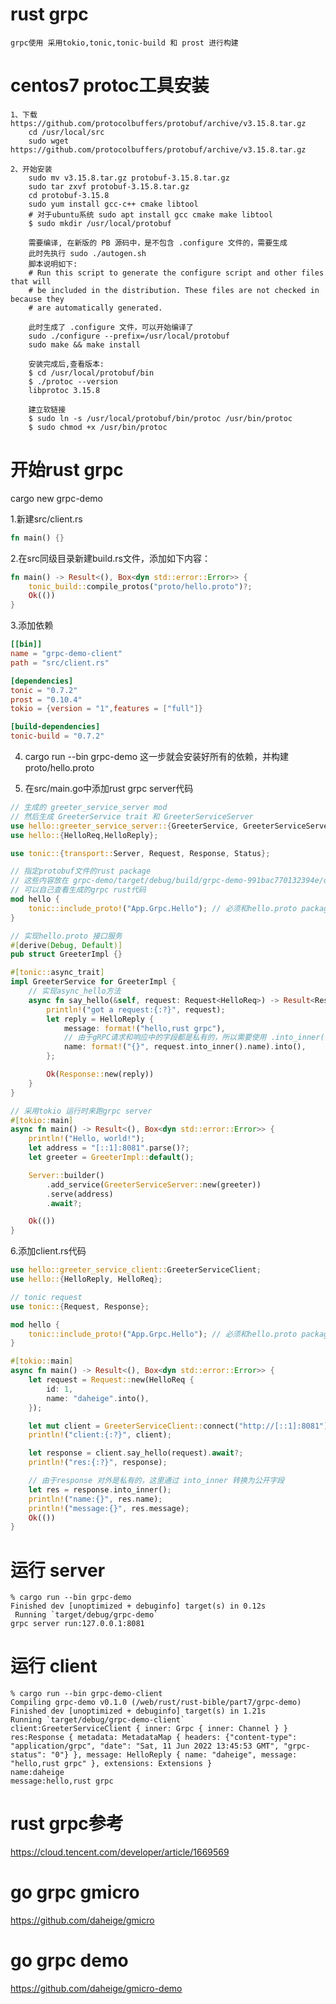 # rust grpc
    grpc使用 采用tokio,tonic,tonic-build 和 prost 进行构建

# centos7 protoc工具安装

    1、下载https://github.com/protocolbuffers/protobuf/archive/v3.15.8.tar.gz
        cd /usr/local/src
        sudo wget https://github.com/protocolbuffers/protobuf/archive/v3.15.8.tar.gz
    
    2、开始安装
        sudo mv v3.15.8.tar.gz protobuf-3.15.8.tar.gz
        sudo tar zxvf protobuf-3.15.8.tar.gz
        cd protobuf-3.15.8
        sudo yum install gcc-c++ cmake libtool
        # 对于ubuntu系统 sudo apt install gcc cmake make libtool
        $ sudo mkdir /usr/local/protobuf

        需要编译, 在新版的 PB 源码中，是不包含 .configure 文件的，需要生成
        此时先执行 sudo ./autogen.sh 
        脚本说明如下:
        # Run this script to generate the configure script and other files that will
        # be included in the distribution. These files are not checked in because they
        # are automatically generated.

        此时生成了 .configure 文件，可以开始编译了
        sudo ./configure --prefix=/usr/local/protobuf
        sudo make && make install

        安装完成后,查看版本:
        $ cd /usr/local/protobuf/bin
        $ ./protoc --version
        libprotoc 3.15.8
        
        建立软链接
        $ sudo ln -s /usr/local/protobuf/bin/protoc /usr/bin/protoc
        $ sudo chmod +x /usr/bin/protoc

# 开始rust grpc

cargo new grpc-demo

1.新建src/client.rs
```rust
fn main() {}
```

2.在src同级目录新建build.rs文件，添加如下内容：
```rust
fn main() -> Result<(), Box<dyn std::error::Error>> {
    tonic_build::compile_protos("proto/hello.proto")?;
    Ok(())
}
```

3.添加依赖
```toml
[[bin]]
name = "grpc-demo-client"
path = "src/client.rs"

[dependencies]
tonic = "0.7.2"
prost = "0.10.4"
tokio = {version = "1",features = ["full"]}

[build-dependencies]
tonic-build = "0.7.2"
```
4. cargo run --bin grpc-demo
这一步就会安装好所有的依赖，并构建proto/hello.proto

5. 在src/main.go中添加rust grpc server代码
```rust
// 生成的 greeter_service_server mod
// 然后生成 GreeterService trait 和 GreeterServiceServer
use hello::greeter_service_server::{GreeterService, GreeterServiceServer};
use hello::{HelloReq,HelloReply};

use tonic::{transport::Server, Request, Response, Status};

// 指定protobuf文件的rust package
// 这些内容放在 grpc-demo/target/debug/build/grpc-demo-991bac770132394e/out/app.grpc.hello.rs
// 可以自己查看生成的grpc rust代码
mod hello {
    tonic::include_proto!("App.Grpc.Hello"); // 必须和hello.proto package一样
}

// 实现hello.proto 接口服务
#[derive(Debug, Default)]
pub struct GreeterImpl {}

#[tonic::async_trait]
impl GreeterService for GreeterImpl {
    // 实现async_hello方法
    async fn say_hello(&self, request: Request<HelloReq>) -> Result<Response<HelloReply>, Status> {
        println!("got a request:{:?}", request);
        let reply = HelloReply {
            message: format!("hello,rust grpc"),
            // 由于gRPC请求和响应中的字段都是私有的，所以需要使用 .into_inner()
            name: format!("{}", request.into_inner().name).into(),
        };

        Ok(Response::new(reply))
    }
}

// 采用tokio 运行时来跑grpc server
#[tokio::main]
async fn main() -> Result<(), Box<dyn std::error::Error>> {
    println!("Hello, world!");
    let address = "[::1]:8081".parse()?;
    let greeter = GreeterImpl::default();

    Server::builder()
        .add_service(GreeterServiceServer::new(greeter))
        .serve(address)
        .await?;

    Ok(())
}

```
6.添加client.rs代码
```rust
use hello::greeter_service_client::GreeterServiceClient;
use hello::{HelloReply, HelloReq};

// tonic request
use tonic::{Request, Response};

mod hello {
    tonic::include_proto!("App.Grpc.Hello"); // 必须和hello.proto package一样
}

#[tokio::main]
async fn main() -> Result<(), Box<dyn std::error::Error>> {
    let request = Request::new(HelloReq {
        id: 1,
        name: "daheige".into(),
    });

    let mut client = GreeterServiceClient::connect("http://[::1]:8081").await?;
    println!("client:{:?}", client);

    let response = client.say_hello(request).await?;
    println!("res:{:?}", response);

    // 由于response 对外是私有的，这里通过 into_inner 转换为公开字段
    let res = response.into_inner();
    println!("name:{}", res.name);
    println!("message:{}", res.message);
    Ok(())
}

```

# 运行 server
```shell
% cargo run --bin grpc-demo
Finished dev [unoptimized + debuginfo] target(s) in 0.12s
 Running `target/debug/grpc-demo`
grpc server run:127.0.0.1:8081

```

# 运行 client
```shell
% cargo run --bin grpc-demo-client
Compiling grpc-demo v0.1.0 (/web/rust/rust-bible/part7/grpc-demo)
Finished dev [unoptimized + debuginfo] target(s) in 1.21s
Running `target/debug/grpc-demo-client`
client:GreeterServiceClient { inner: Grpc { inner: Channel } }
res:Response { metadata: MetadataMap { headers: {"content-type": "application/grpc", "date": "Sat, 11 Jun 2022 13:45:53 GMT", "grpc-status": "0"} }, message: HelloReply { name: "daheige", message: "hello,rust grpc" }, extensions: Extensions }
name:daheige
message:hello,rust grpc
```

# rust grpc参考
https://cloud.tencent.com/developer/article/1669569

# go grpc gmicro
https://github.com/daheige/gmicro

# go grpc demo
https://github.com/daheige/gmicro-demo
